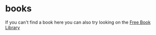 books
=====
If you can't find a book here you can also try looking on the [Free Book Library](ebooks.darknetproxy.com)
